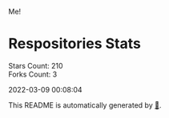 Me!

# Respositories Stats
Stars Count: 210  
Forks Count: 3

2022-03-09 00:08:04  

This README is automatically generated by [🐰](https://github.com/rnitta/rnitta).
